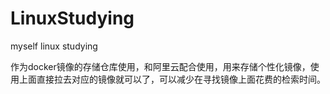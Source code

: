 # LinuxStudying
myself linux studying

作为docker镜像的存储仓库使用，和阿里云配合使用，用来存储个性化镜像，使用上面直接拉去对应的镜像就可以了，可以减少在寻找镜像上面花费的检索时间。
